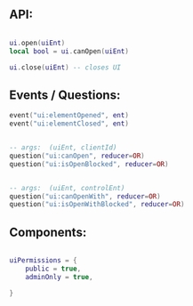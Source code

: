 


## API:
```lua

ui.open(uiEnt)
local bool = ui.canOpen(uiEnt)

ui.close(uiEnt) -- closes UI

```


## Events / Questions:
```lua
event("ui:elementOpened", ent)
event("ui:elementClosed", ent)


-- args:  (uiEnt, clientId)
question("ui:canOpen", reducer=OR)
question("ui:isOpenBlocked", reducer=OR)


-- args:  (uiEnt, controlEnt)
question("ui:canOpenWith", reducer=OR)
question("ui:isOpenWithBlocked", reducer=OR)
```



## Components:
```lua

uiPermissions = {
    public = true,
    adminOnly = true,

}

```

